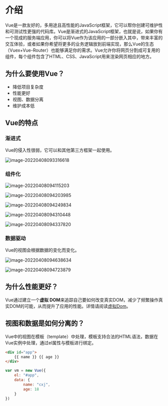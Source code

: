 # 介绍

Vue是一款友好的，多用途且高性能的JavaScript框架，它可以帮你创建可维护性和可测试性更强的代码库。Vue是渐进式的JavaScript框架，也就是说，如果你有一个现成的服务端应用，你可以将Vue作为该应用的一部分嵌入其中，带来丰富的交互体验，或者如果你希望将更多的业务逻辑放到前端实现，那么Vue的生态（Vuex+Vue-Router）也能够满足你的需求。Vue允许你将网页分割成可复用的组件，每个组件包含了HTML、CSS、JavaScript用来渲染网页相应的地方。

## 为什么要使用Vue？

- 降低项目复杂度
- 性能更好
- 视图、数据分离
- 维护成本低

## Vue的特点

### 渐进式

Vue的侵入性很弱，它可以和其他第三方框架一起使用。

![image-20220408093316618](https://penguinbucket.obs.cn-southwest-2.myhuaweicloud.com/img/image-20220408093316618.png)

### 组件化

![image-20220408094115203](https://penguinbucket.obs.cn-southwest-2.myhuaweicloud.com/img/image-20220408094115203.png)

![image-20220408094203985](https://penguinbucket.obs.cn-southwest-2.myhuaweicloud.com/img/image-20220408094203985.png)

![image-20220408094249834](https://penguinbucket.obs.cn-southwest-2.myhuaweicloud.com/img/image-20220408094249834.png)

![image-20220408094310448](https://penguinbucket.obs.cn-southwest-2.myhuaweicloud.com/img/image-20220408094310448.png)

![image-20220408094337820](https://penguinbucket.obs.cn-southwest-2.myhuaweicloud.com/img/image-20220408094337820.png)

### 数据驱动

Vue的视图会根据数据的变化而变化。

![image-20220408094638634](https://penguinbucket.obs.cn-southwest-2.myhuaweicloud.com/img/image-20220408094638634.png)

![image-20220408094723879](https://penguinbucket.obs.cn-southwest-2.myhuaweicloud.com/img/image-20220408094723879.png)

## 为什么性能更好？

Vue通过建立一个**虚拟 DOM**来追踪自己要如何改变真实DOM，减少了频繁操作真实DOM的可能，从而提升了应用的性能。详情请阅读[虚拟Dom](./虚拟Dom.md)。

## 视图和数据是如何分离的？

Vue中的视图在模板（template）中处理，模板支持合法的HTML语法，数据在Vue实例中处理，通过el属性与模板进行绑定。

```html
<div id="app">
	{{ name }} {{ age }}
</div>
```

```js
var vm = new Vue({
    el: "#app",
    data: {
        name: "cxj",
        age: 18
    }
})
```

<Vssue 
    :options="{ labels: [$page.relativePath.split('/')[0]] }" 
    :title="$page.relativePath.split('/')[1]" 
/>
